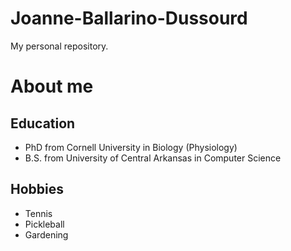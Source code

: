 # Joanne-Ballarino-Dussourd
My personal repository.
# About me
## Education
 - PhD from Cornell University in Biology (Physiology)
 - B.S. from University of Central Arkansas in Computer Science
## Hobbies
- Tennis
- Pickleball
- Gardening
